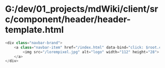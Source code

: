 # G:/dev/01_projects/mdWiki/client/src/component/header/header-template.html
```js
<div class="navbar-brand">
    <a class="navbar-item" href="/index.html" data-bind="click: $root.changePage.bind(null, '/index.html')">
        <img src="/lorempixel.jpg" alt="logo" width="112" height="28">
    </a>
</div>
 ```